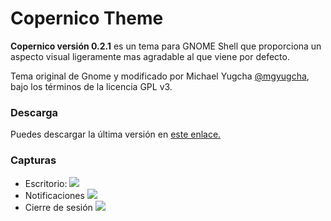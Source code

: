 # **Copernico Theme** #
**Copernico versión 0.2.1** es un tema para GNOME Shell que proporciona un aspecto visual ligeramente mas agradable al que viene por defecto.

Tema original de Gnome y modificado por Michael Yugcha [@mgyugcha](https://www.twitter.com/mgyugcha), bajo los términos de la licencia GPL v3.

### Descarga ###
Puedes descargar la última versión en [este enlace.](https://bitbucket.org/mgyugcha/copernico-theme/get/master.zip)

### Capturas ###
* Escritorio:
![](https://bytebucket.org/mgyugcha/copernico-theme/raw/master/images/Copernico.png)
* Notificaciones
![](https://bytebucket.org/mgyugcha/copernico-theme/raw/master/images/Copernico%20buttons.png)
* Cierre de sesión
![](https://bytebucket.org/mgyugcha/copernico-theme/raw/master/images/Copernico%20Session.png)